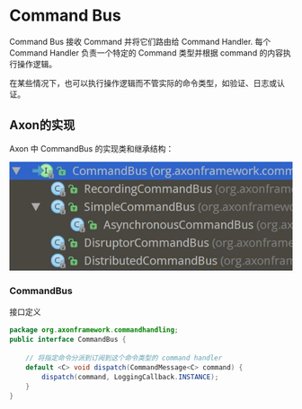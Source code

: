 # Command Bus

Command Bus 接收 Command 并将它们路由给 Command Handler. 每个 Command Handler 负责一个特定的 Command 类型并根据 command 的内容执行操作逻辑。

在某些情况下，也可以执行操作逻辑而不管实际的命令类型，如验证、日志或认证。

## Axon的实现

Axon 中 CommandBus 的实现类和继承结构：

![](images/command-bus-hierarchy.jpg)

### CommandBus

接口定义


```java
package org.axonframework.commandhandling;
public interface CommandBus {

	// 将指定命令分派到订阅到这个命令类型的 command handler
	default <C> void dispatch(CommandMessage<C> command) {
        dispatch(command, LoggingCallback.INSTANCE);
    }
}

```


